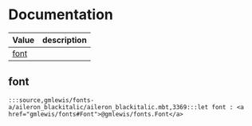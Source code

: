 # Documentation
|Value|description|
|---|---|
|[font](#font)||

## font

```moonbit
:::source,gmlewis/fonts-a/aileron_blackitalic/aileron_blackitalic.mbt,3369:::let font : <a href="gmlewis/fonts#Font">@gmlewis/fonts.Font</a>
```

